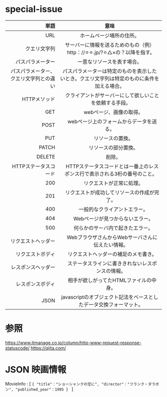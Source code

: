 # special-issue

|単語|意味 | 
|---:| :---: | 
|URL | ホームぺージ場所の住所。 | 
|クエリ文字列 | サーバーに情報を送るためのもの（例）http：//⚪︎⚪︎.jp/?⚪︎△×の？以降を指す。　| 
|パスパラメーター | 一意なリソースを表す場合。 | 
|パスパラメーター、クエリ文字列との違い| パスパラメーターは特定のものを表示したいとき。クエリ文字列は特定のものに条件を加える場合。 |
|HTTPメソッド|　クライアントがサーバーにして欲しいことを依頼する手段。　|
|GET|　webページ、画像の取得。　|
|POST|　webページ上のフォームからデータを送る。|
|PUT|　リソースの置換。　|
|PATCH|　リソースの部分置換。　|
|DELETE|　削除。　|
|HTTPステータスコード|　HTTPステータスコードとは一番上のレスポンス行で表示される3桁の番号のこと。　|
|200|　リクエストが正常に処理。　|
|201|　リクエストが成功してリソースの作成が完了。　|
|400|　一般的なクライアントエラー。　|
|404|　Webページが見つからないエラー。　|
|500|　何らかのサーバ内で起きたエラー。　|
|リクエストヘッダー|　WebブラウザさんからWebサーバさんに伝えたい情報。　|
|リクエストボディ|　リクエストヘッダーの補足のメモ書き。|
|レスポンスヘッダー|　ステータスラインに書ききれないレスポンスの情報。　|
|レスポンスボディ|　相手が欲しがってたHTMLファイルの中身。　|
|JSON| javascriptのオブジェクト記法をベースとしたデータ交換フォーマット。　|
# 参照　　
https://www.itmanage.co.jp/column/http-www-request-response-statuscode/
https://qiita.com/


# JSON 映画情報

MovieInfo : [
      ```
      {
      "title"："ショーシャンクの空に",
      "director"："フランク・ダラボン",
      "published_year"：1995
      } 
      ```
      ]
